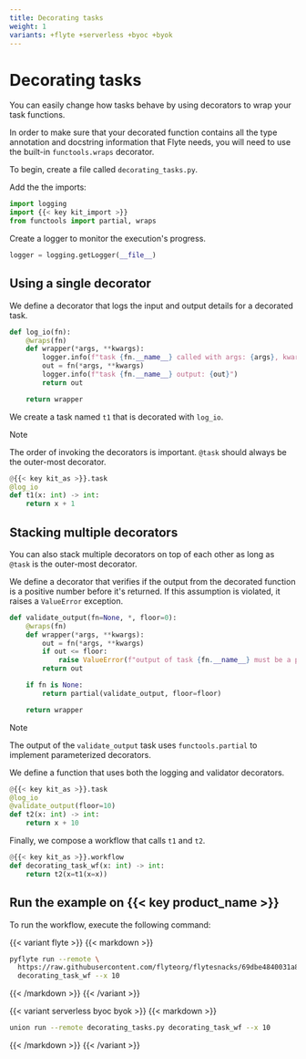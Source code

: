 ```yaml
---
title: Decorating tasks
weight: 1
variants: +flyte +serverless +byoc +byok
---
```


# Decorating tasks

You can easily change how tasks behave by using decorators to wrap your task functions.

In order to make sure that your decorated function contains all the type annotation and docstring
information that Flyte needs, you will need to use the built-in `functools.wraps` decorator.

To begin, create a file called `decorating_tasks.py`.

Add the the imports:

```python
import logging
import {{< key kit_import >}}
from functools import partial, wraps
```

Create a logger to monitor the execution's progress.

```python
logger = logging.getLogger(__file__)
```

## Using a single decorator

We define a decorator that logs the input and output details for a decorated task.

```python
def log_io(fn):
    @wraps(fn)
    def wrapper(*args, **kwargs):
        logger.info(f"task {fn.__name__} called with args: {args}, kwargs: {kwargs}")
        out = fn(*args, **kwargs)
        logger.info(f"task {fn.__name__} output: {out}")
        return out

    return wrapper
```

We create a task named `t1` that is decorated with `log_io`.

> [!NOTE]
> The order of invoking the decorators is important. `@task` should always be the outer-most decorator.

```python
@{{< key kit_as >}}.task
@log_io
def t1(x: int) -> int:
    return x + 1
```

## Stacking multiple decorators

You can also stack multiple decorators on top of each other as long as `@task` is the outer-most decorator.

We define a decorator that verifies if the output from the decorated function is a positive number before it's returned.
If this assumption is violated, it raises a `ValueError` exception.

```python
def validate_output(fn=None, *, floor=0):
    @wraps(fn)
    def wrapper(*args, **kwargs):
        out = fn(*args, **kwargs)
        if out <= floor:
            raise ValueError(f"output of task {fn.__name__} must be a positive number, found {out}")
        return out

    if fn is None:
        return partial(validate_output, floor=floor)

    return wrapper
```

> [!NOTE]
> The output of the `validate_output` task uses `functools.partial` to implement parameterized decorators.

We define a function that uses both the logging and validator decorators.

```python
@{{< key kit_as >}}.task
@log_io
@validate_output(floor=10)
def t2(x: int) -> int:
    return x + 10
```

Finally, we compose a workflow that calls `t1` and `t2`.

```python
@{{< key kit_as >}}.workflow
def decorating_task_wf(x: int) -> int:
    return t2(x=t1(x=x))
```

## Run the example on {{< key product_name >}}

To run the workflow, execute the following command:

{{< variant flyte >}}
{{< markdown >}}
```bash
pyflyte run --remote \
  https://raw.githubusercontent.com/flyteorg/flytesnacks/69dbe4840031a85d79d9ded25f80397c6834752d/examples/advanced_composition/advanced_composition/decorating_tasks.py \
  decorating_task_wf --x 10
```
{{< /markdown >}}
{{< /variant >}}

{{< variant serverless byoc byok >}}
{{< markdown >}}
```bash
union run --remote decorating_tasks.py decorating_task_wf --x 10
```
{{< /markdown >}}
{{< /variant >}}
